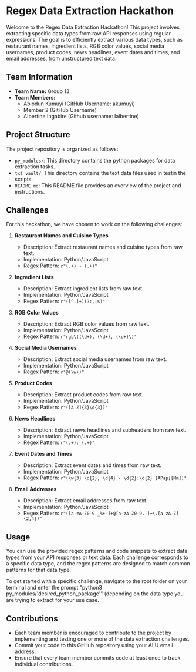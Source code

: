 # Regex Data Extraction Hackathon

Welcome to the Regex Data Extraction Hackathon! This project involves extracting specific data types from raw API responses using regular expressions. The goal is to efficiently extract various data types, such as restaurant names, ingredient lists, RGB color values, social media usernames, product codes, news headlines, event dates and times, and email addresses, from unstructured text data.

## Team Information

- **Team Name:** Group 13
- **Team Members:**
  - Abiodun Kumuyi (GitHub Username: akumuyi)
  - Member 2 (GitHub Username)
  - Albertine Ingabire (Github username: Ialbertine)

## Project Structure

The project repository is organized as follows:

- `py_modules/`: This directory contains the python packages for data extraction tasks.
- `txt_vault/`: This directory contains the text data files used in testin the scripts.
- `README.md`: This README file provides an overview of the project and instructions.
## Challenges

For this hackathon, we have chosen to work on the following challenges:

1. **Restaurant Names and Cuisine Types**
   - Description: Extract restaurant names and cuisine types from raw text.
   - Implementation: Python/JavaScript
   - Regex Pattern: `r"(.+) - (.+)"`

2. **Ingredient Lists**
   - Description: Extract ingredient lists from raw text.
   - Implementation: Python/JavaScript
   - Regex Pattern: `r"([^,]+)(?:,|$)"`

3. **RGB Color Values**
   - Description: Extract RGB color values from raw text.
   - Implementation: Python/JavaScript
   - Regex Pattern: `r"rgb\((\d+), (\d+), (\d+)\)"`

4. **Social Media Usernames**
   - Description: Extract social media usernames from raw text.
   - Implementation: Python/JavaScript
   - Regex Pattern: `r"@(\w+)"`

5. **Product Codes**
   - Description: Extract product codes from raw text.
   - Implementation: Python/JavaScript
   - Regex Pattern: `r"([A-Z]{3}\d{3})"`

6. **News Headlines**
   - Description: Extract news headlines and subheaders from raw text.
   - Implementation: Python/JavaScript
   - Regex Pattern: `r"(.+): (.+)"`

7. **Event Dates and Times**
   - Description: Extract event dates and times from raw text.
   - Implementation: Python/JavaScript
   - Regex Pattern: `r"(\w{3} \d{2}, \d{4} - \d{2}:\d{2} [APap][Mm])"`

8. **Email Addresses**
   - Description: Extract email addresses from raw text.
   - Implementation: Python/JavaScript
   - Regex Pattern: `r"([a-zA-Z0-9._%+-]+@[a-zA-Z0-9.-]+\.[a-zA-Z]{2,4})"`

## Usage

You can use the provided regex patterns and code snippets to extract data types from your API responses or text data. Each challenge corresponds to a specific data type, and the regex patterns are designed to match common patterns for that data type.

To get started with a specific challenge, navigate to the root folder on your terminal and enter the prompt "python3 py_modules/'desired_python_package'" (depending on the data type you are trying to extract for your use case.

## Contributions

- Each team member is encouraged to contribute to the project by implementing and testing one or more of the data extraction challenges.
- Commit your code to this GitHub repository using your ALU email address.
- Ensure that every team member commits code at least once to track individual contributions.

